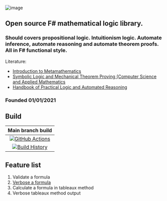 ![image](https://user-images.githubusercontent.com/22812032/110662714-d1562400-81d6-11eb-89f4-58182cf73a2d.png)

## Open source F# mathematical logic library.

### Should covers propositional logic. Intuitionism logic. Automate inference, automate reasoning and automate theorem proofs. All in F# functional style.

Literature:
* [Introduction to Metamathematics](https://amzn.to/2X9UwH8)
* [Symbolic Logic and Mechanical Theorem Proving (Computer Science and Applied Mathematics](https://amzn.to/39287FK)
* [Handbook of Practical Logic and Automated Reasoning](https://amzn.to/2Mqe0Vz)

### Founded 01/01/2021

## Build

Main branch build |
:---: |
[![GitHub Actions](https://github.com/GeorgePlotnikov/SharpLogic/workflows/.NET/badge.svg?branch=main)](https://github.com/GeorgePlotnikov/SharpLogic/workflows/.NET/badge.svg?branch=main) |
[![Build History](https://buildstats.info/github/chart/GeorgePlotnikov/SharpLogic)](https://github.com/GeorgePlotnikov/SharpLogic/actions?query=branch%3Amain) |

## Feature list

1. Validate a formula
2. [Verbose a formula](https://github.com/GeorgePlotnikov/SharpLogic/wiki/VerboseFormula)
3. Calculate a formula in tableaux method
4. Verbose tableaux method output
